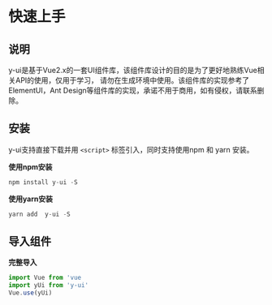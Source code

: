 

# 快速上手

## 说明
y-ui是基于Vue2.x的一套UI组件库，该组件库设计的目的是为了更好地熟练Vue相关API的使用，仅用于学习，
请勿在生成环境中使用。该组件库的实现参考了ElementUI，Ant Design等组件库的实现，承诺不用于商用，如有侵权，请联系删除。
## 安装


y-ui支持直接下载并用 `<script>` 标签引入，同时支持使用npm 和 yarn 安装。

**使用npm安装**
```javascript
npm install y-ui -S
```
**使用yarn安装**
```javascript
yarn add  y-ui -S
```

## 导入组件
**完整导入**

```javascript
import Vue from 'vue
import yUi from 'y-ui'
Vue.use(yUi)
```

<style>
  pre code{
    color:#333 !important;
  }
</style>
